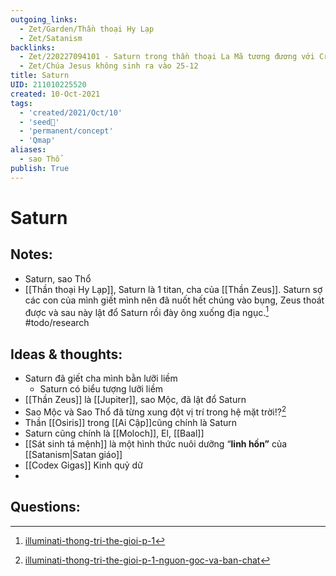```yaml
---
outgoing_links:
  - Zet/Garden/Thần thoại Hy Lạp
  - Zet/Satanism
backlinks:
  - Zet/220227094101 - Saturn trong thần thoại La Mã tương đương với Cronus
  - Zet/Chúa Jesus không sinh ra vào 25-12
title: Saturn
UID: 211010225520
created: 10-Oct-2021
tags:
  - 'created/2021/Oct/10'
  - 'seed🥜'
  - 'permanent/concept'
  - 'Qmap'
aliases:
  - sao Thổ
publish: True
---
```

# Saturn

## Notes:
- Saturn, sao Thổ
- [[Thần thoại Hy Lạp]], Saturn là 1 titan, cha của [[Thần Zeus]]. Saturn sợ các con của mình giết mình nên đã nuốt hết chúng vào bụng, Zeus thoát được và sau này lật đổ Saturn rồi đày ông xuống địa ngục.[^1] #todo/research 

## Ideas & thoughts:
- Saturn đã giết cha mình bằn lưỡi liềm
	- Saturn có biểu tượng lưỡi liềm
- [[Thần Zeus]] là [[Jupiter]], sao Mộc, đã lật đổ Saturn
- Sao Mộc và Sao Thổ đã từng xung đột vị trí trong hệ mặt trời!?[^xungdot]
- Thần [[Osiris]] trong [[Ai Cập]]cũng chính là Saturn
- Saturn cũng chính là [[Moloch]], El, [[Baal]]
- [[Sát sinh tá mệnh]] là một hình thức nuôi dưỡng “**linh hồn”** của [[Satanism|Satan giáo]]
- [[Codex Gigas]] Kinh quỷ dữ
- 
## Questions:
[^1]: [illuminati-thong-tri-the-gioi-p-1](https://tinhhoa.net/illuminati-thong-tri-the-gioi-p-1-nguon-goc-va-ban-chat.html)
[^xungdot]: [illuminati-thong-tri-the-gioi-p-1-nguon-goc-va-ban-chat](https://tinhhoa.net/illuminati-thong-tri-the-gioi-p-1-nguon-goc-va-ban-chat.html)
